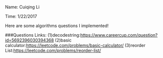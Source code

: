 Name: Cuiqing Li

Time: 1/22/2017

Here are some algorithms questions I implemented!  

###Questions Links:
(1)decodestring:https://www.careercup.com/question?id=5692396030394368
(2)basic calculator:https://leetcode.com/problems/basic-calculator/
(3)reorder List:https://leetcode.com/problems/reorder-list/
